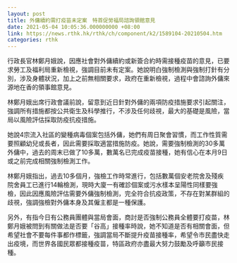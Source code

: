 ```yaml
---
layout: post
title: 外傭續約需打疫苗未定案　特首促勞福局諮詢領館意見
date: 2021-05-04 10:05:36.000000000 +08:00
link: https://news.rthk.hk/rthk/ch/component/k2/1589104-20210504.htm
categories: rthk
---
```


行政長官林鄭月娥說，因應社會對外傭續約或新簽合約時需接種疫苗的意見，已要求勞工及福利局重新檢視，強調目前未有定案。她說明白強制檢測與強制打針有分別，涉及身體狀況，加上之前無相關要求，政府在重新檢視，過程中會諮詢外傭來源地在香的領事館意見。

林鄭月娥出席行政會議前說，留意到近日針對外傭的兩項防疫措施要求引起關注，強調所有措施都按公共衛生及科學推行，不涉及任何歧視，最大的基礎是風險，當局以風險評估採取防疫抗疫措施。

她說4宗流入社區的變種病毒個案包括外傭，她們有周日聚會習慣，而工作性質需要照顧幼兒或長者，因此需要採取適當措施防疫。她說，需要強制檢測的30多萬外傭中，過去的周末已做了10多萬，數萬名已完成疫苗接種，她有信心在本月9日或之前完成相關強制檢測工作。

林鄭月娥指出，過去10多個月，強檢工作時常進行，包括數萬個安老院舍及殘疾院舍員工已進行14輪檢測，現時大廈一有確診個案或污水樣本呈陽性同樣要強檢，因此因應風險評估需要外傭強制檢測，完全符合抗疫政策，不存在對某群組的歧視，強調強檢對外傭本身及其僱主都是一種保護。

另外，有指今日有公務員團體與當局會面，商討是否強制公務員全體要打疫苗，林鄭月娥被問到有關做法是否要「谷高」接種率時說，她不知道是否有相關會面，但希望社會不要每件事都作標籤，強調當局不斷提升疫苗接種率，希望令市民盡快走出疫境，而世界各國民眾都接種疫苗，特區政府亦盡最大努力鼓勵及呼籲市民接種。
